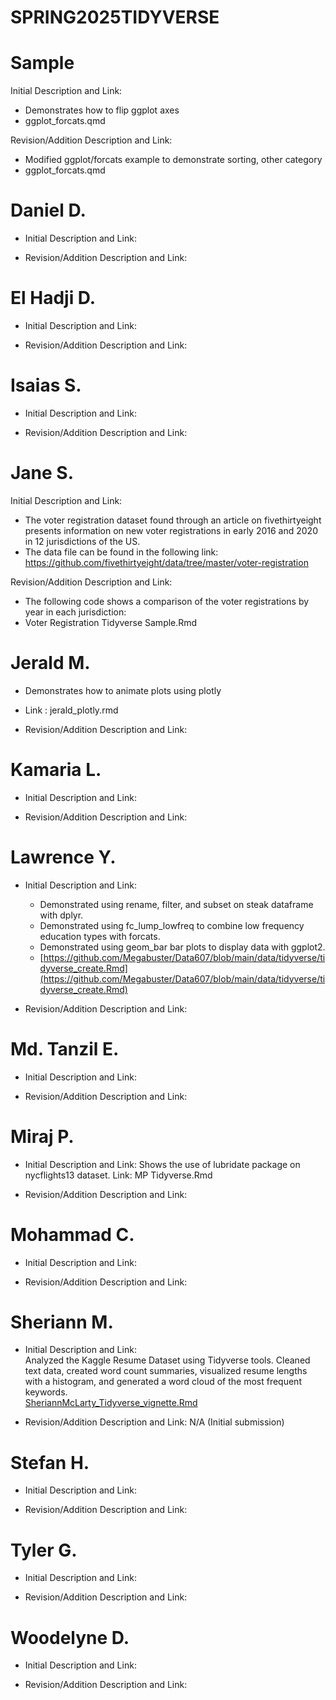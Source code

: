 # SPRING2025TIDYVERSE

# Sample
Initial Description and Link: 
* Demonstrates how to flip ggplot axes
* ggplot_forcats.qmd


Revision/Addition Description and Link: 
* Modified ggplot/forcats example to demonstrate sorting, other category
* ggplot_forcats.qmd

# Daniel D.

* Initial Description and Link:

* Revision/Addition Description and Link:



# El Hadji D.

* Initial Description and Link:

* Revision/Addition Description and Link:



# Isaias S.

* Initial Description and Link:

* Revision/Addition Description and Link:



# Jane S.

Initial Description and Link:
* The voter registration dataset found through an article on fivethirtyeight presents information on new voter registrations in early 2016 and 2020 in 12 jurisdictions of the US.
* The data file can be found in the following link: https://github.com/fivethirtyeight/data/tree/master/voter-registration

Revision/Addition Description and Link:
* The following code shows a comparison of the voter registrations by year in each jurisdiction: 
* Voter Registration Tidyverse Sample.Rmd



# Jerald M.

* Demonstrates how to animate plots using plotly 
* Link : jerald_plotly.rmd

* Revision/Addition Description and Link:



# Kamaria L.

* Initial Description and Link:

* Revision/Addition Description and Link:



# Lawrence Y.

* Initial Description and Link:
  * Demonstrated using rename, filter, and subset on steak dataframe with dplyr.
  * Demonstrated using fc_lump_lowfreq to combine low frequency education types with forcats.
  * Demonstrated using geom_bar bar plots to display data with ggplot2.
  * [https://github.com/Megabuster/Data607/blob/main/data/tidyverse/tidyverse_create.Rmd](https://github.com/Megabuster/Data607/blob/main/data/tidyverse/tidyverse_create.Rmd)

* Revision/Addition Description and Link:



# Md. Tanzil E.

* Initial Description and Link:

* Revision/Addition Description and Link:



# Miraj P.

* Initial Description and Link:
  Shows the use of lubridate package on nycflights13 dataset.
  Link: MP Tidyverse.Rmd
  
* Revision/Addition Description and Link:



# Mohammad C.

* Initial Description and Link:

* Revision/Addition Description and Link:



# Sheriann M.

* Initial Description and Link:  
  Analyzed the Kaggle Resume Dataset using Tidyverse tools. Cleaned text data, created word count summaries, visualized resume lengths with a histogram, and generated a word cloud of the most frequent keywords.  
  [SheriannMcLarty_Tidyverse_vignette.Rmd](SheriannMcLarty_Tidyverse_vignette.Rmd)

* Revision/Addition Description and Link:
  N/A (Initial submission)


# Stefan H.

* Initial Description and Link:

* Revision/Addition Description and Link:



# Tyler G.

* Initial Description and Link:

* Revision/Addition Description and Link:



# Woodelyne D.

* Initial Description and Link:

* Revision/Addition Description and Link:



